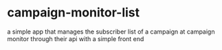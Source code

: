 # campaign-monitor-list
a simple app that manages the subscriber list of a campaign at campaign monitor through their api with a simple front end
